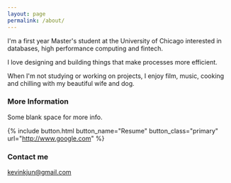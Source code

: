 ```yaml
---
layout: page
permalink: /about/
---
```


I'm a first year Master's student at the University of Chicago interested in databases, high performance computing and fintech. 

I love designing and building things that make processes more efficient.

When I'm not studying or working on projects, I enjoy film, music, cooking and chilling with my beautiful wife and dog. 

### More Information

Some blank space for more info.

{% include button.html button_name="Resume" button_class="primary" url="http://www.google.com" %}

### Contact me

[kevinkjun@gmail.com](mailto:kevinkjun@gmail.com)
